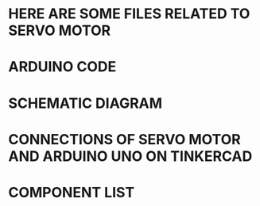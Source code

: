 # HERE ARE SOME FILES RELATED TO SERVO MOTOR   
# ARDUINO CODE


# SCHEMATIC DIAGRAM



# CONNECTIONS OF SERVO MOTOR AND ARDUINO UNO ON TINKERCAD 



# COMPONENT LIST




